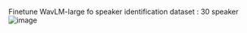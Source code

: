 Finetune WavLM-large fo speaker identification
dataset : 30 speaker 
![image](https://github.com/duysop/SIDwithWavLM/assets/103120531/ee2f80bc-d979-49ef-8331-35a79a337840)
